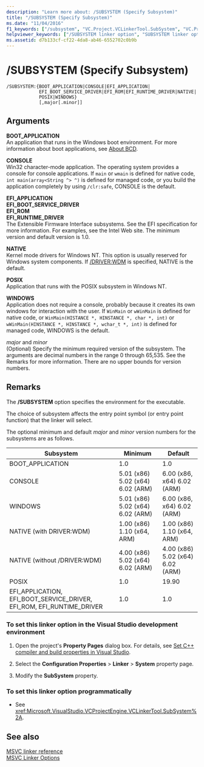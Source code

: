 ```yaml
---
description: "Learn more about: /SUBSYSTEM (Specify Subsystem)"
title: "/SUBSYSTEM (Specify Subsystem)"
ms.date: "11/04/2016"
f1_keywords: ["/subsystem", "VC.Project.VCLinkerTool.SubSystem", "VC.Project.VCLinkerTool.SubSystemVersion"]
helpviewer_keywords: ["/SUBSYSTEM linker option", "SUBSYSTEM linker option", "-SUBSYSTEM linker option", "subsystem specifications"]
ms.assetid: d7b133cf-cf22-4da8-ab46-6552702c0b9b
---
```

# /SUBSYSTEM (Specify Subsystem)

```
/SUBSYSTEM:{BOOT_APPLICATION|CONSOLE|EFI_APPLICATION|
            EFI_BOOT_SERVICE_DRIVER|EFI_ROM|EFI_RUNTIME_DRIVER|NATIVE|
            POSIX|WINDOWS}
            [,major[.minor]]
```

## Arguments

**BOOT_APPLICATION**<br/>
An application that runs in the Windows boot environment. For more information about boot applications, see [About BCD](/previous-versions/windows/desktop/bcd/about-bcd).

**CONSOLE**<br/>
Win32 character-mode application. The operating system provides a console for console applications. If `main` or `wmain` is defined for native code, `int main(array<String ^> ^)` is defined for managed code, or you build the application completely by using `/clr:safe`, CONSOLE is the default.

**EFI_APPLICATION**<br/>
**EFI_BOOT_SERVICE_DRIVER**<br/>
**EFI_ROM**<br/>
**EFI_RUNTIME_DRIVER**<br/>
The Extensible Firmware Interface subsystems. See the EFI specification for more information. For examples, see the Intel Web site. The minimum version and default version is 1.0.

**NATIVE**<br/>
Kernel mode drivers for Windows NT. This option is usually reserved for Windows system components. If [/DRIVER:WDM](driver-windows-nt-kernel-mode-driver.md) is specified, NATIVE is the default.

**POSIX**<br/>
Application that runs with the POSIX subsystem in Windows NT.

**WINDOWS**<br/>
Application does not require a console, probably because it creates its own windows for interaction with the user. If `WinMain` or `wWinMain` is defined for native code, or `WinMain(HISTANCE *, HINSTANCE *, char *, int)` or `wWinMain(HINSTANCE *, HINSTANCE *, wchar_t *, int)` is defined for managed code, WINDOWS is the default.

*major* and *minor*<br/>
(Optional) Specify the minimum required version of the subsystem. The arguments are decimal numbers in the range 0 through 65,535. See the Remarks for more information. There are no upper bounds for version numbers.

## Remarks

The **/SUBSYSTEM** option specifies the environment for the executable.

The choice of subsystem affects the entry point symbol (or entry point function) that the linker will select.

The optional minimum and default *major* and *minor* version numbers for the subsystems are as follows.

|Subsystem|Minimum|Default|
|---------------|-------------|-------------|
|BOOT_APPLICATION|1.0|1.0|
|CONSOLE|5.01 (x86) 5.02 (x64) 6.02 (ARM)|6.00 (x86, x64) 6.02 (ARM)|
|WINDOWS|5.01 (x86) 5.02 (x64) 6.02 (ARM)|6.00 (x86, x64) 6.02 (ARM)|
|NATIVE (with DRIVER:WDM)|1.00 (x86) 1.10 (x64, ARM)|1.00 (x86) 1.10 (x64, ARM)|
|NATIVE (without /DRIVER:WDM)|4.00 (x86) 5.02 (x64) 6.02 (ARM)|4.00 (x86) 5.02 (x64) 6.02 (ARM)|
|POSIX|1.0|19.90|
|EFI_APPLICATION, EFI_BOOT_SERVICE_DRIVER, EFI_ROM, EFI_RUNTIME_DRIVER|1.0|1.0|

### To set this linker option in the Visual Studio development environment

1. Open the project's **Property Pages** dialog box. For details, see [Set C++ compiler and build properties in Visual Studio](../working-with-project-properties.md).

1. Select the **Configuration Properties** > **Linker** > **System** property page.

1. Modify the **SubSystem** property.

### To set this linker option programmatically

- See <xref:Microsoft.VisualStudio.VCProjectEngine.VCLinkerTool.SubSystem%2A>.

## See also

[MSVC linker reference](linking.md)<br/>
[MSVC Linker Options](linker-options.md)
